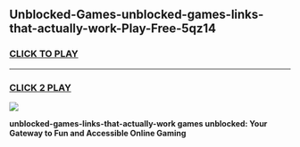 
## Unblocked-Games-unblocked-games-links-that-actually-work-Play-Free-5qz14
<h3>
<a href="https://premium76.site?title=unblocked-games-links-that-actually-work&ref=17A">CLICK TO PLAY</a></h3>
<hr>

<h3>
<a href="https://premium76.site?title=unblocked-games-links-that-actually-work&ref=17A">CLICK 2 PLAY</a>
  
</h3>

<a href="https://premium76.site?title=unblocked-games-links-that-actually-work&ref=17A"><img src="https://clearcache.store/games.png"></a>


**unblocked-games-links-that-actually-work games unblocked: Your Gateway to Fun and Accessible Online Gaming**
